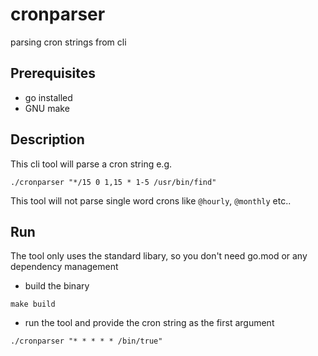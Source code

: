# cronparser
parsing cron strings from cli

## Prerequisites

- go installed
- GNU make

## Description
This cli tool will parse a cron string e.g.
```
./cronparser "*/15 0 1,15 * 1-5 /usr/bin/find"
```
This tool will not parse single word crons like `@hourly`, `@monthly` etc..

## Run

The tool only uses the standard libary, so you don't need go.mod or any dependency management

- build the binary
```
make build
```

- run the tool and provide the cron string as the first argument
```
./cronparser "* * * * * /bin/true"
```
